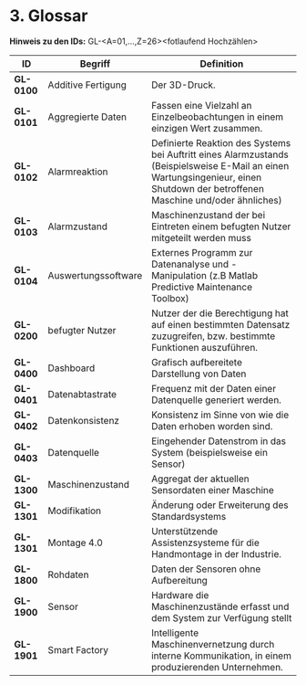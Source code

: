 # 3. Glossar

**Hinweis zu den IDs:** GL-<A=01,...,Z=26><fotlaufend Hochzählen>


| ID                                | Begriff             | Definition                                                                                                                                                                      |
|-----------------------------------|---------------------|---------------------------------------------------------------------------------------------------------------------------------------------------------------------------------|
| <a name="GL-0100">**GL-0100**</a> | Additive Fertigung  | Der 3D-Druck.                                                                                                                                                                   |
| <a name="GL-0101">**GL-0101**</a> | Aggregierte Daten   | Fassen eine Vielzahl an Einzelbeobachtungen in einem einzigen Wert zusammen.                                                                                                   |
| <a name="GL-0102">**GL-0102**</a> | Alarmreaktion       | Definierte Reaktion des Systems bei Auftritt eines Alarmzustands (Beispielsweise E-Mail an einen Wartungsingenieur, einen Shutdown der betroffenen Maschine und/oder ähnliches) |
| <a name="GL-0103">**GL-0103**</a> | Alarmzustand        | Maschinenzustand der bei Eintreten einem befugten Nutzer mitgeteilt werden muss                                                                                                 |
| <a name="GL-0104">**GL-0104**</a> | Auswertungssoftware | Externes Programm zur Datenanalyse und -Manipulation (z.B Matlab Predictive Maintenance Toolbox)                                                                                |
| <a name="GL-0200">**GL-0200**</a> | befugter Nutzer     | Nutzer der die Berechtigung hat auf einen bestimmten Datensatz zuzugreifen, bzw. bestimmte Funktionen auszuführen.                                                              |
| <a name="GL-0400">**GL-0400**</a> | Dashboard           | Grafisch aufbereitete Darstellung von Daten                                                                                                                                     |
| <a name="GL-0401">**GL-0401**</a> | Datenabtastrate     | Frequenz mit der Daten einer Datenquelle generiert werden.                                                                                                                      |
| <a name="GL-0102">**GL-0402**</a> | Datenkonsistenz     | Konsistenz im Sinne von wie die Daten erhoben worden sind.                                                                                                                      |
| <a name="GL-0403">**GL-0403**</a> | Datenquelle         | Eingehender Datenstrom in das System (beispielsweise ein Sensor)                                                                                                                |
| <a name="GL-1300">**GL-1300**</a> | Maschinenzustand    | Aggregat der aktuellen Sensordaten einer Maschine                                                                                                                               |
| <a name="GL-1301">**GL-1301**</a> | Modifikation        | Änderung oder Erweiterung des Standardsystems                                                                                                                                   |
| <a name="GL-1301">**GL-1301**</a> | Montage 4.0         | Unterstützende Assistenzsysteme für die Handmontage in der Industrie.                                                                                                           |
| <a name="GL-1800">**GL-1800**</a> | Rohdaten            | Daten der Sensoren ohne Aufbereitung                                                                                                                                            |
| <a name="GL-1900">**GL-1900**</a> | Sensor              | Hardware die Maschinenzustände erfasst und dem System zur Verfügung stellt                                                                                                      |
| <a name="GL-1901">**GL-1901**</a> | Smart Factory       | Intelligente Maschinenvernetzung durch interne Kommunikation, in einem produzierenden Unternehmen.                                                                              |
